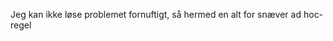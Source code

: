 

















































































































































































































































































































































































































































































































Jeg kan ikke løse problemet fornuftigt, så hermed en alt for snæver ad hoc-regel





























































































































































































































































































































































































































































































































































































































































































































































































































































































































































































































































































































































































































































































































































































































































































































































































































































































































































































































































































































































































































































































































































































































































































































































































































































































































































































































































































































































































































































































































































































































































































































































































































































































































































































































































































































































































































































































































































































































































































































































































































































































































































































































































































































































































































































































































































































































































































































































































































































































































































































































































































































































































































































































































































































































































































































































































































































































































































































































































































































































































































































































































































































































































































































































































































































































































































































































































































































































































































































































































































































































































































































































































































































































































































































































































































































































































































































































































































































































































































































































































































































































































































































































































































